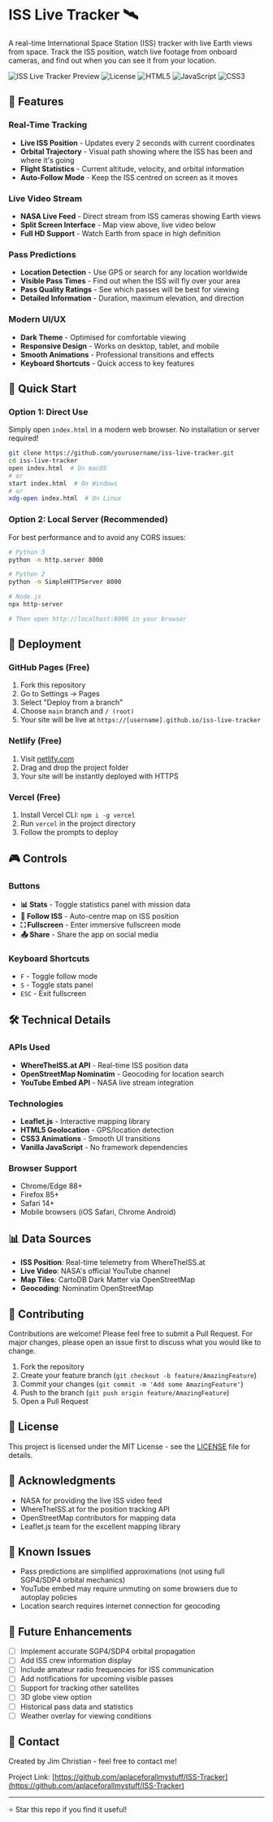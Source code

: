 # ISS Live Tracker 🛰️

A real-time International Space Station (ISS) tracker with live Earth views from space. Track the ISS position, watch live footage from onboard cameras, and find out when you can see it from your location.

![ISS Live Tracker Preview](https://img.shields.io/badge/Live-Demo-brightgreen)
![License](https://img.shields.io/badge/license-MIT-blue)
![HTML5](https://img.shields.io/badge/HTML5-E34C26?logo=html5&logoColor=white)
![JavaScript](https://img.shields.io/badge/JavaScript-F7DF1E?logo=javascript&logoColor=black)
![CSS3](https://img.shields.io/badge/CSS3-1572B6?logo=css3&logoColor=white)

## 🌟 Features

### Real-Time Tracking
- **Live ISS Position** - Updates every 2 seconds with current coordinates
- **Orbital Trajectory** - Visual path showing where the ISS has been and where it's going
- **Flight Statistics** - Current altitude, velocity, and orbital information
- **Auto-Follow Mode** - Keep the ISS centred on screen as it moves

### Live Video Stream
- **NASA Live Feed** - Direct stream from ISS cameras showing Earth views
- **Split Screen Interface** - Map view above, live video below
- **Full HD Support** - Watch Earth from space in high definition

### Pass Predictions
- **Location Detection** - Use GPS or search for any location worldwide
- **Visible Pass Times** - Find out when the ISS will fly over your area
- **Pass Quality Ratings** - See which passes will be best for viewing
- **Detailed Information** - Duration, maximum elevation, and direction

### Modern UI/UX
- **Dark Theme** - Optimised for comfortable viewing
- **Responsive Design** - Works on desktop, tablet, and mobile
- **Smooth Animations** - Professional transitions and effects
- **Keyboard Shortcuts** - Quick access to key features

## 🚀 Quick Start

### Option 1: Direct Use
Simply open `index.html` in a modern web browser. No installation or server required!

```bash
git clone https://github.com/yourusername/iss-live-tracker.git
cd iss-live-tracker
open index.html  # On macOS
# or
start index.html  # On Windows
# or
xdg-open index.html  # On Linux
```

### Option 2: Local Server (Recommended)
For best performance and to avoid any CORS issues:

```bash
# Python 3
python -m http.server 8000

# Python 2
python -m SimpleHTTPServer 8000

# Node.js
npx http-server

# Then open http://localhost:8000 in your browser
```

## 📱 Deployment

### GitHub Pages (Free)
1. Fork this repository
2. Go to Settings → Pages
3. Select "Deploy from a branch"
4. Choose `main` branch and `/ (root)`
5. Your site will be live at `https://[username].github.io/iss-live-tracker`

### Netlify (Free)
1. Visit [netlify.com](https://netlify.com)
2. Drag and drop the project folder
3. Your site will be instantly deployed with HTTPS

### Vercel (Free)
1. Install Vercel CLI: `npm i -g vercel`
2. Run `vercel` in the project directory
3. Follow the prompts to deploy

## 🎮 Controls

### Buttons
- **📊 Stats** - Toggle statistics panel with mission data
- **📍 Follow ISS** - Auto-centre map on ISS position
- **⛶ Fullscreen** - Enter immersive fullscreen mode
- **📤 Share** - Share the app on social media

### Keyboard Shortcuts
- `F` - Toggle follow mode
- `S` - Toggle stats panel
- `ESC` - Exit fullscreen

## 🛠️ Technical Details

### APIs Used
- **WhereTheISS.at API** - Real-time ISS position data
- **OpenStreetMap Nominatim** - Geocoding for location search
- **YouTube Embed API** - NASA live stream integration

### Technologies
- **Leaflet.js** - Interactive mapping library
- **HTML5 Geolocation** - GPS/location detection
- **CSS3 Animations** - Smooth UI transitions
- **Vanilla JavaScript** - No framework dependencies

### Browser Support
- Chrome/Edge 88+
- Firefox 85+
- Safari 14+
- Mobile browsers (iOS Safari, Chrome Android)

## 📊 Data Sources

- **ISS Position**: Real-time telemetry from WhereTheISS.at
- **Live Video**: NASA's official YouTube channel
- **Map Tiles**: CartoDB Dark Matter via OpenStreetMap
- **Geocoding**: Nominatim OpenStreetMap

## 🤝 Contributing

Contributions are welcome! Please feel free to submit a Pull Request. For major changes, please open an issue first to discuss what you would like to change.

1. Fork the repository
2. Create your feature branch (`git checkout -b feature/AmazingFeature`)
3. Commit your changes (`git commit -m 'Add some AmazingFeature'`)
4. Push to the branch (`git push origin feature/AmazingFeature`)
5. Open a Pull Request

## 📝 License

This project is licensed under the MIT License - see the [LICENSE](LICENSE) file for details.

## 🙏 Acknowledgments

- NASA for providing the live ISS video feed
- WhereTheISS.at for the position tracking API
- OpenStreetMap contributors for mapping data
- Leaflet.js team for the excellent mapping library

## 🐛 Known Issues

- Pass predictions are simplified approximations (not using full SGP4/SDP4 orbital mechanics)
- YouTube embed may require unmuting on some browsers due to autoplay policies
- Location search requires internet connection for geocoding

## 🔮 Future Enhancements

- [ ] Implement accurate SGP4/SDP4 orbital propagation
- [ ] Add ISS crew information display
- [ ] Include amateur radio frequencies for ISS communication
- [ ] Add notifications for upcoming visible passes
- [ ] Support for tracking other satellites
- [ ] 3D globe view option
- [ ] Historical pass data and statistics
- [ ] Weather overlay for viewing conditions

## 📧 Contact

Created by Jim Christian - feel free to contact me!

Project Link: [https://github.com/aplaceforallmystuff/ISS-Tracker](https://github.com/aplaceforallmystuff/ISS-Tracker)

---

⭐ Star this repo if you find it useful!